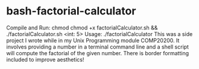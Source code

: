 # bash-factorial-calculator
Compile and Run: chmod chmod +x factorialCalculator.sh && ./factorialCalculator.sh <int: 5>
Usage: ./factorialCalculator <positive number>
This was a side project I wrote while in my Unix Programming module COMP20200. It involves
providing a number in a terminal command line and a shell script will compute the factorial of the
given number. There is border formatting included to improve aesthetics!
